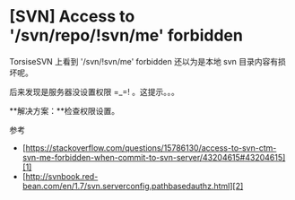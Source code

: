 # [SVN] Access to '/svn/repo/!svn/me' forbidden

TorsiseSVN 上看到 '/svn/!svn/me' forbidden 还以为是本地 svn 目录内容有损坏呢。

后来发现是服务器没设置权限 =_=! 。这提示。。。

**解决方案：**检查权限设置。

参考

* [https://stackoverflow.com/questions/15786130/access-to-svn-ctm-svn-me-forbidden-when-commit-to-svn-server/43204615#43204615][1]
* [http://svnbook.red-bean.com/en/1.7/svn.serverconfig.pathbasedauthz.html][2]


[1]:https://stackoverflow.com/questions/15786130/access-to-svn-ctm-svn-me-forbidden-when-commit-to-svn-server/43204615#43204615
[2]:http://svnbook.red-bean.com/en/1.7/svn.serverconfig.pathbasedauthz.html

